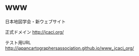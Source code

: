 www
===

日本地図学会・新ウェブサイト

正式ドメイン
http://jcaci.org/

テスト用URL
http://japancartographersassociation.github.io/www_jcaci_org/
